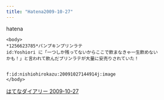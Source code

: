 ```yaml
---
title: "Hatena2009-10-27"
---
```


hatena

```
<body>
*1256623785*パンプキンプリンラテ
id:Yoshiori に「一つしか残ってないからここで飲まなきゃ一生飲めない 
かも！」と言われて飲んだプリンラテが大量に安売りされていた！


f:id:nishiohirokazu:20091027144914j:image
</body>
```


[はてなダイアリー 2009-10-27](https://nishiohirokazu.hatenadiary.org/archive/2009/10/27)